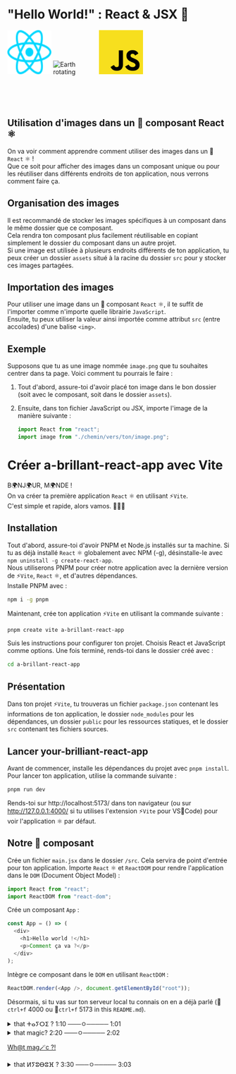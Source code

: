 # "Hello World!" : React & JSX 🧠

<div>
<img src="src/assets/react.svg" alt="React Logo" width="100" height="100" style="display: inline-block; margin: 0 auto;">
<img src="src/assets/Rotating-earth-animated-unscreened.gif" alt="Earth rotating" width="100" height="100" style="display: inline-block; margin: 0 auto;">
<img src="src/assets/Unofficial_JavaScript_logo_2.svg" alt="Javascript Logo" width="100" height="100" style="display: inline-block; margin: 0 auto;">
</div>

## Utilisation d'images dans un 🧩 composant React ⚛️

On va voir comment apprendre comment utiliser des images dans un 🧩 `React` ⚛️ ! <br>
Que ce soit pour afficher des images dans un composant unique ou pour les réutiliser dans différents endroits de ton application, nous verrons comment faire ça.

## Organisation des images

Il est recommandé de stocker les images spécifiques à un composant dans le même dossier que ce composant. 
<br>
Cela rendra ton composant plus facilement réutilisable en copiant simplement le dossier du composant dans un autre projet.
<br>
Si une image est utilisée à plusieurs endroits différents de ton application, tu peux créer un dossier `assets` situé à la racine du dossier `src` pour y stocker ces images partagées.

## Importation des images

Pour utiliser une image dans un 🧩 composant `React` ⚛️, il te suffit de l'importer comme n'importe quelle librairie `JavaScript`. 
<br>
Ensuite, tu peux utiliser la valeur ainsi importée comme attribut `src` (entre accolades) d'une balise `<img>`.

## Exemple

Supposons que tu as une image nommée `image.png` que tu souhaites centrer dans ta page. Voici comment tu pourrais le faire :

1. Tout d'abord, assure-toi d'avoir placé ton image dans le bon dossier (soit avec le composant, soit dans le dossier `assets`).

2. Ensuite, dans ton fichier JavaScript ou JSX, importe l'image de la manière suivante :

   ```javascript
   import React from "react";
   import image from "./chemin/vers/ton/image.png";
   ```

# Créer a-brillant-react-app avec Vite

B🌍NJ🌍UR, M🌍NDE !<br>
On va créer ta première application `React` ⚛️ en utilisant ⚡`Vite`. <br>
C'est simple et rapide, alors vamos. 🏋🏻‍♀️

## Installation

Tout d'abord, assure-toi d'avoir PNPM et Node.js installés sur ta machine. Si tu as déjà installé `React` ⚛️ globalement avec NPM (-g), désinstalle-le avec `npm uninstall -g create-react-app`. <br>
Nous utiliserons PNPM pour créer notre application avec la dernière version de ⚡`Vite`, `React` ⚛️, et d'autres dépendances. <br>
Installe PNPM avec :

```bash
npm i -g pnpm
```

Maintenant, crée ton application ⚡`Vite` en utilisant la commande suivante :

```bash
pnpm create vite a-brillant-react-app
```

Suis les instructions pour configurer ton projet. Choisis React et JavaScript comme options. Une fois terminé, rends-toi dans le dossier créé avec :

```bash
cd a-brillant-react-app
```

## Présentation

Dans ton projet ⚡`Vite`, tu trouveras un fichier `package.json` contenant les informations de ton application, le dossier `node_modules` pour les dépendances, un dossier `public` pour les ressources statiques, et le dossier `src` contenant tes fichiers sources.

## Lancer your-brilliant-react-app

Avant de commencer, installe les dépendances du projet avec `pnpm install`. Pour lancer ton application, utilise la commande suivante :

```bash
pnpm run dev
```

Rends-toi sur http://localhost:5173/ dans ton navigateur (ou sur http://127.0.0.1:4000/ si tu utilises l'extension ⚡`Vite` pour VS🧊Code) pour voir l'application ⚛️ par défaut.

## Notre 🥇 composant

Crée un fichier `main.jsx` dans le dossier `/src`. Cela servira de point d'entrée pour ton application. Importe `React` ⚛️ et `ReactDOM` pour rendre l'application dans le `DOM` (Document Object Model) :

```javascript
import React from "react";
import ReactDOM from "react-dom";
```

Crée un composant `App` :

```javascript
const App = () => (
  <div>
    <h1>Hello world !</h1>
    <p>Comment ça va ?</p>
  </div>
);
```

Intègre ce composant dans le `DOM` en utilisant `ReactDOM` :

```javascript
ReactDOM.render(<App />, document.getElementById("root"));
```

Désormais, si tu vas sur ton serveur local tu connais on en a déjà parlé (🔎`ctrl+f` 4000 ou 🔎`ctrl+f` 5173 in this `README.md`).

<details>
<summary>that ⵜⴰⵢⵔⵉ ? 1:10 ───ㅇ───── 1:01 </summary>
Cette brilliant-app est ton tout premier 🧩 composant React ! 🧧
</details>

<details>
<summary>that magic? 2:20 ───ㅇ───── 2:02 </summary>
🥏 I am also a DJ ! 👀  
⚡ 🔊 Come check my other portfolio and enjoy the 🔊 ▶︎ •၊၊||၊|။||||။‌‌‌‌‌၊|• 0:99 🎺 [ⵍⵢⵓⴱⵓⴼ](https://www.youtube.com/playlist?list=PLNcTKDW0oKbxBDSO-XiHc-b3JNFTqdYvt) 🎺 & [come here if you like what you hear !](https://www.linkedin.com/in/ikrame-saadi/) 🔊 !⚡
</details>

<a href="https://www.youtube.com/watch?v=BTyQSIJAAgE" target="_blank">Wh@t mag🪄c ?!</a>

<details>
<summary>that ⵍⵢⵓⴱⵓⴼ ? 3:30 ───ㅇ───── 3:03 </summary>
🥏 I am also a DJ ! 👀  
⚡ 🔊 Come check my other portfolio and enjoy the 🔊 ▶︎ •၊၊||၊|။||||။‌‌‌‌‌၊|• 0:99 🎺 [ⵍⵢⵓⴱⵓⴼ](https://www.youtube.com/playlist?list=PLNcTKDW0oKbxBDSO-XiHc-b3JNFTqdYvt) 🎺 & [come here if you like what you hear !](https://www.linkedin.com/in/ikrame-saadi/) 🔊 !⚡
</details>
